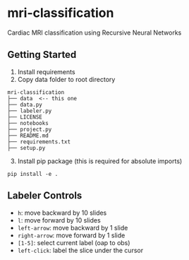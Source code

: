 # mri-classification
Cardiac MRI classification using Recursive Neural Networks

## Getting Started

1. Install requirements
2. Copy data folder to root directory

```
mri-classification
├── data  <-- this one
├── data.py
├── labeler.py
├── LICENSE
├── notebooks
├── project.py
├── README.md
├── requirements.txt
├── setup.py
```

3. Install pip package (this is required for absolute imports)

```
pip install -e .
```

## Labeler Controls

- `h`: move backward by 10 slides
- `l`: move forward by 10 slides
- `left-arrow`: move backward by 1 slide
- `right-arrow`: move forward by 1 slide
- `[1-5]`: select current label (oap to obs)
- `left-click`: label the slice under the cursor